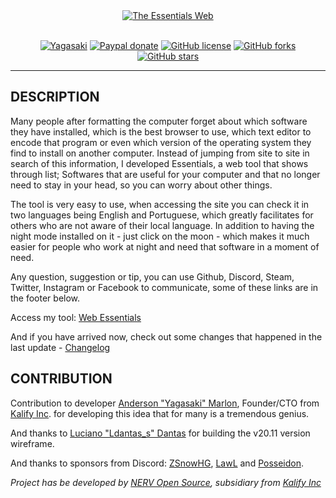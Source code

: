 <div align="center">
  <a href="https://yagasakii.github.io/webessentials/" target="_blank"><img src="https://github.com/Yagasaki7K/webessentials/blob/master/public/image/Logo%20v2.png?raw=true" alt="The Essentials Web"/></a><br><br>

[![Yagasaki](https://img.shields.io/badge/YAGASAKI-Web%20Essentials-7159c1)](https://github.com/Yagasaki7K/webessentials/)
[![Paypal donate](https://img.shields.io/badge/Paypal-donate-yellow.svg)](https://www.paypal.com/cgi-bin/webscr?cmd=_donations&business=BGK9ZCFE6G4C8&currency_code=BRL&source=url)
[![GitHub license](https://img.shields.io/github/license/Yagasaki7K/webessentials)](https://github.com/Yagasaki7K/webessentials/blob/master/LICENSE)
[![GitHub forks](https://img.shields.io/github/forks/Yagasaki7K/webessentials)](https://github.com/Yagasaki7K/webessentials/network)
[![GitHub stars](https://img.shields.io/github/stars/Yagasaki7K/webessentials)](https://github.com/Yagasaki7K/webessentials/stargazers)

</div>

---

## DESCRIPTION
Many people after formatting the computer forget about which software they have installed, which is the best browser to use, which text editor to encode that program or even which version of the operating system they find to install on another computer. Instead of jumping from site to site in search of this information, I developed Essentials, a web tool that shows through list; Softwares that are useful for your computer and that no longer need to stay in your head, so you can worry about other things.

The tool is very easy to use, when accessing the site you can check it in two languages being English and Portuguese, which greatly facilitates for others who are not aware of their local language. In addition to having the night mode installed on it - just click on the moon - which makes it much easier for people who work at night and need that software in a moment of need.

Any question, suggestion or tip, you can use Github, Discord, Steam, Twitter, Instagram or Facebook to communicate, some of these links are in the footer below.

Access my tool: <a href="https://webessentials.netlify.com/" target="_blank">Web Essentials</a>

And if you have arrived now, check out some changes that happened in the last update - <a href="https://github.com/Yagasakii/webessentials/blob/master/Changelog.md">Changelog</a>

## CONTRIBUTION 
Contribution to developer <a href="https://github.com/yagasaki7k" target="_blank">Anderson "Yagasaki" Marlon</a>, Founder/CTO from <a href="http://kalify.netlify.com" target="_blank">Kalify Inc</a>. for developing this idea that for many is a tremendous genius.

And thanks to <a href="https://github.com/ldantas-s" target="_blank">Luciano "Ldantas_s" Dantas</a> for building the v20.11 version wireframe.

And thanks to sponsors from Discord: <a href="https://github.com/theodoro28" target="_blank">ZSnowHG</a>, <a href="https://github.com/LawliL" target="_blank">LawL</a> and <a href="https://github.com/Posseidon0110" target="_blank">Posseidon</a>.

<i>Project has be developed by <a href="https://discord.gg/CDhyCjP" target="_blank">NERV Open Source</a>, subsidiary from <a href="http://kalify.netlify.com" target="_blank">Kalify Inc</a></i>
